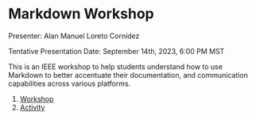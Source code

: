 # Markdown Workshop
Presenter: Alan Manuel Loreto Cornídez

Tentative Presentation Date: September 14th, 2023, 6:00 PM MST

This is an IEEE workshop to help students understand how to use Markdown to better accentuate their documentation, and communication capabilities across various platforms.



1. [Workshop](./markdown-workshop.md)
2. [Activity](./activity.md)













